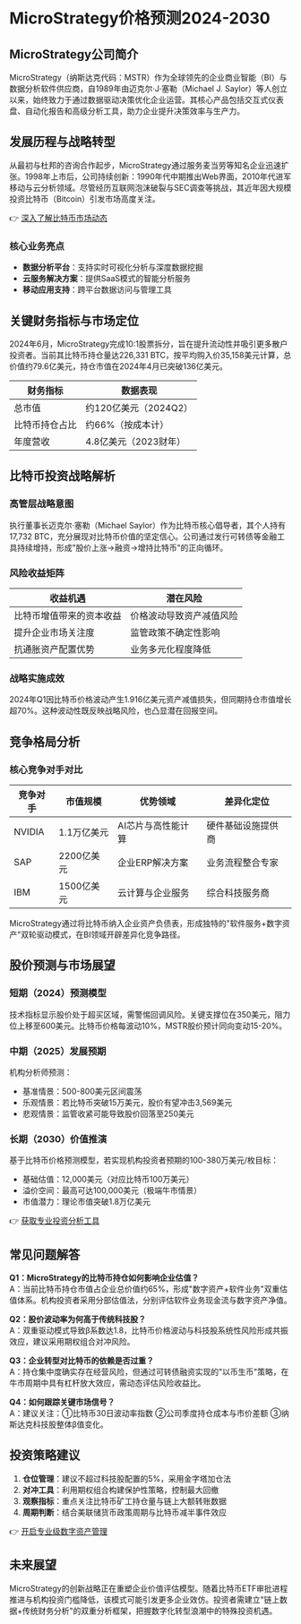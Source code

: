 # MicroStrategy价格预测2024-2030

## MicroStrategy公司简介

MicroStrategy（纳斯达克代码：MSTR）作为全球领先的企业商业智能（BI）与数据分析软件供应商，自1989年由迈克尔·J·塞勒（Michael J. Saylor）等人创立以来，始终致力于通过数据驱动决策优化企业运营。其核心产品包括交互式仪表盘、自动化报告和高级分析工具，助力企业提升决策效率与生产力。

## 发展历程与战略转型

从最初与杜邦的咨询合作起步，MicroStrategy通过服务麦当劳等知名企业迅速扩张。1998年上市后，公司持续创新：1990年代中期推出Web界面，2010年代进军移动与云分析领域。尽管经历互联网泡沫破裂与SEC调查等挑战，其近年因大规模投资比特币（Bitcoin）引发市场高度关注。

👉 [深入了解比特币市场动态](https://bit.ly/okx_welcome)

### 核心业务亮点
- **数据分析平台**：支持实时可视化分析与深度数据挖掘
- **云服务解决方案**：提供SaaS模式的智能分析服务
- **移动应用支持**：跨平台数据访问与管理工具

## 关键财务指标与市场定位

2024年6月，MicroStrategy完成10:1股票拆分，旨在提升流动性并吸引更多散户投资者。当前其比特币持仓量达226,331 BTC，按平均购入价35,158美元计算，总价值约79.6亿美元，持仓市值在2024年4月已突破136亿美元。

| 财务指标       | 数据表现                |
|----------------|-------------------------|
| 总市值         | 约120亿美元（2024Q2）   |
| 比特币持仓占比 | 约66%（按成本计）       |
| 年度营收       | 4.8亿美元（2023财年）   |

## 比特币投资战略解析

### 高管层战略意图
执行董事长迈克尔·塞勒（Michael Saylor）作为比特币核心倡导者，其个人持有17,732 BTC，充分展现对比特币价值的坚定信心。公司通过发行可转债等金融工具持续增持，形成"股价上涨→融资→增持比特币"的正向循环。

### 风险收益矩阵
| 收益机遇                | 潜在风险                |
|-------------------------|-------------------------|
| 比特币增值带来的资本收益  | 价格波动导致资产减值风险  |
| 提升企业市场关注度       | 监管政策不确定性影响      |
| 抗通胀资产配置优势       | 业务多元化程度降低        |

### 战略实施成效
2024年Q1因比特币价格波动产生1.916亿美元资产减值损失，但同期持仓市值增长超70%。这种波动性既反映战略风险，也凸显潜在回报空间。

## 竞争格局分析

### 核心竞争对手对比
| 竞争对手 | 市值规模   | 优势领域                  | 差异化定位               |
|----------|------------|---------------------------|--------------------------|
| NVIDIA   | 1.1万亿美元| AI芯片与高性能计算        | 硬件基础设施提供商       |
| SAP      | 2200亿美元 | 企业ERP解决方案           | 业务流程整合专家         |
| IBM      | 1500亿美元 | 云计算与企业服务          | 综合科技服务商           |

MicroStrategy通过将比特币纳入企业资产负债表，形成独特的"软件服务+数字资产"双轮驱动模式，在BI领域开辟差异化竞争路径。

## 股价预测与市场展望

### 短期（2024）预测模型
技术指标显示股价处于超买区域，需警惕回调风险。关键支撑位在350美元，阻力位上移至600美元。比特币价格每波动10%，MSTR股价预计同向变动15-20%。

### 中期（2025）发展预期
机构分析师预测：
- 基准情景：500-800美元区间震荡
- 乐观情景：若比特币突破15万美元，股价有望冲击3,569美元
- 悲观情景：监管收紧可能导致股价回落至250美元

### 长期（2030）价值推演
基于比特币价格预测模型，若实现机构投资者预期的100-380万美元/枚目标：
- 基础估值：12,000美元（对应比特币100万美元）
- 溢价空间：最高可达100,000美元（极端牛市情景）
- 市值潜力：理论市值突破1.8万亿美元

👉 [获取专业投资分析工具](https://bit.ly/okx_welcome)

## 常见问题解答

**Q1：MicroStrategy的比特币持仓如何影响企业估值？**  
A：当前比特币持仓市值占企业总价值约65%，形成"数字资产+软件业务"双重估值体系。机构投资者采用分部估值法，分别评估软件业务现金流与数字资产净值。

**Q2：股价波动率为何高于传统科技股？**  
A：双重驱动模式导致β系数达1.8，比特币价格波动与科技股系统性风险形成共振效应，建议采用期权组合对冲风险。

**Q3：企业转型对比特币的依赖是否过重？**  
A：持仓集中度确实存在经营风险，但通过可转债融资实现的"以币生币"策略，在牛市周期中具有杠杆放大效应，需动态评估风险收益比。

**Q4：如何跟踪关键市场信号？**  
A：建议关注：①比特币30日波动率指数 ②公司季度持仓成本与市价差额 ③纳斯达克科技股整体β值变化。

## 投资策略建议

1. **仓位管理**：建议不超过科技股配置的5%，采用金字塔加仓法
2. **对冲工具**：利用期权组合构建保护性策略，控制最大回撤
3. **观察指标**：重点关注比特币矿工持仓量与链上大额转账数据
4. **周期判断**：结合美联储货币政策周期与比特币减半事件效应

👉 [开启专业级数字资产管理](https://bit.ly/okx_welcome)

## 未来展望

MicroStrategy的创新战略正在重塑企业价值评估模型。随着比特币ETF审批进程推进与机构投资门槛降低，该模式可能引发更多企业效仿。投资者需建立"链上数据+传统财务分析"的双重分析框架，把握数字化转型浪潮中的特殊投资机遇。